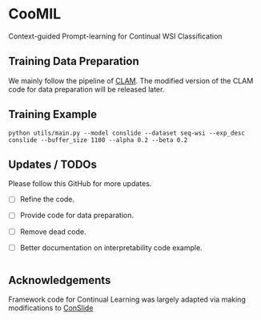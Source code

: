 # CooMIL
Context-guided Prompt-learning for Continual WSI Classification

## Training Data Preparation

We mainly follow the pipeline of [CLAM](https://github.com/mahmoodlab/CLAM). The modified version of the CLAM code for data preparation will be released later.

## Training Example

```
python utils/main.py --model conslide --dataset seq-wsi --exp_desc conslide --buffer_size 1100 --alpha 0.2 --beta 0.2
```

## Updates / TODOs
Please follow this GitHub for more updates.

- [ ] Refine the code.
- [ ] Provide code for data preparation.
- [ ] Remove dead code.
- [ ] Better documentation on interpretability code example.


```}
```

## Acknowledgements

Framework code for Continual Learning was largely adapted via making modifications to [ConSlide]([https://github.com/HKU-MedAI/ConSlide])
